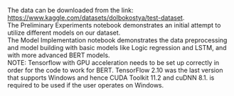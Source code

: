 The data can be downloaded from the link: https://www.kaggle.com/datasets/dolbokostya/test-dataset.
<br>The Preliminary Experiments notebook demonstrates an initial attempt to utilize different models on our dataset.
<br>The Model Implementation notebook demonstrates the data preprocessing and model building with basic models like Logic regression and LSTM, and with more advanced BERT models. 
<br>NOTE: Tensorflow with GPU acceleration needs to be set up correctly in order for the code to work for BERT. TensorFlow 2.10 was the last version that supports Windows and hence CUDA Toolkit 11.2 and cuDNN 8.1. is required to be used if the user operates on Windows.
